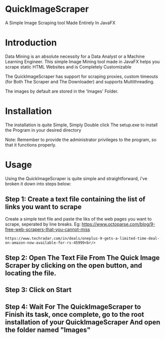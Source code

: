 # QuickImageScraper

A Simple Image Scraping tool Made Entirely In JavaFX

# Introduction

Data Mining is an absolute necessity for a Data Analyst or a Machine Learning Engineer.
This simple Image Mining tool made in JavaFX helps you scrape static HTML Websites and is Completely Customizable

The QuickImageScraper has support for scraping proxies, custom timeouts (for Both The Scraper and The Downloader) and supports Multithreading.

The images by default are stored in the 'Images' Folder.

# Installation

The installation is quite Simple, Simply Double click The setup.exe to install the Program in your desired directory

Note: Remember to provide the administrator privileges to the program, so that it functions properly.

# Usage

Using the QuickImageScraper is quite simple and straightforward, i've broken it down into steps below:

## Step 1: Create a text file containing the list of links you want to scrape

Create a simple text file and paste the liks of the web pages you want to scrape, seperated by line breaks.
Eg:
    https://www.octoparse.com/blog/9-free-web-scrapers-that-you-cannot-miss <br/>
    
    https://www.techradar.com/in/deals/oneplus-9-gets-a-limited-time-deal-on-amazon-now-available-for-rs-45999<br/>
    
## Step 2: Open The Text File From The Quick Image Scraper by clicking on the open button, and locating the file.

## Step 3: Click on Start

## Step 4: Wait For The QuickImageScraper to Finish its task, once complete, go to the root installation of your QuickImageScraper And open the folder named "Images"

